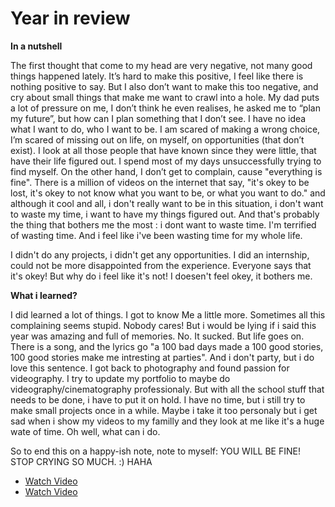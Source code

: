 # Year in review

**In a nutshell**

The first thought that come to my head are very negative, not many good things happened lately. It’s hard to make this positive, I feel like there is nothing positive to say. But I also don’t want to make this too negative, and cry about small things that make me want to crawl into a hole.
	My dad puts a lot of pressure on me, I don’t think he even realises, he asked me to “plan my future”, but how can I plan something that I don’t see. I have no idea what I want to do, who I want to be. I am scared of making a wrong choice, I’m scared of missing out on life, on myself, on opportunities (that don’t exist). I look at all those people that have known since they were little, that have their life figured out. I spend most of my days unsuccessfully trying to find myself. On the other hand, I don’t get to complain, cause "everything is fine". There is a million of videos on the internet that say, "it's okey to be lost, it's okey to not know what you want to be, or what you want to do." and although it cool and all, i don't really want to be in this situation, i don't want to waste my time, i want to have my things figured out. And that's probably the thing that bothers me the most : i dont want to waste time. I'm terrified of wasting time. And i feel like i've been wasting time for my whole life.

I didn't do any projects, i didn't get any opportunities. I did an internship, could not be more disappointed from the experience. 
Everyone says that it's okey! But why do i feel like it's not! I doesen't feel okey, it bothers me. 

**What i learned?**  

I did learned a lot of things. I got to know Me a little more. Sometimes all this complaining seems stupid. Nobody cares! But i would be lying if i said this year was amazing and full of memories. No. It sucked. But life goes on. There is a song, and the lyrics go 
"a 100 bad days made a 100 good stories, 100 good stories make me intresting at parties". And i don't party, but i do love this sentence. 
I got back to photography and found passion for videography. I try to update my portfolio to maybe do videography/cinematography professionaly. But with all the school stuff that needs to be done, i have to put it on hold. I have no time, but i still try to make small projects once in a while. 
Maybe i take it too personaly but i get sad when i show my videos to my familly and they look at me like it's a huge wate of time. Oh well, what can i do.

So to end this on a happy-ish note, note to myself: YOU WILL BE FINE! STOP CRYING SO MUCH. :) HAHA

- [Watch Video](https://www.instagram.com/reel/C5_pVnHrcTz/?utm_source=ig_web_copy_link&igsh=MzRlODBiNWFlZA==)
- [Watch Video](https://www.instagram.com/reel/C6CZoRLLwyG/?utm_source=ig_web_copy_link&igsh=MzRlODBiNWFlZA==)









